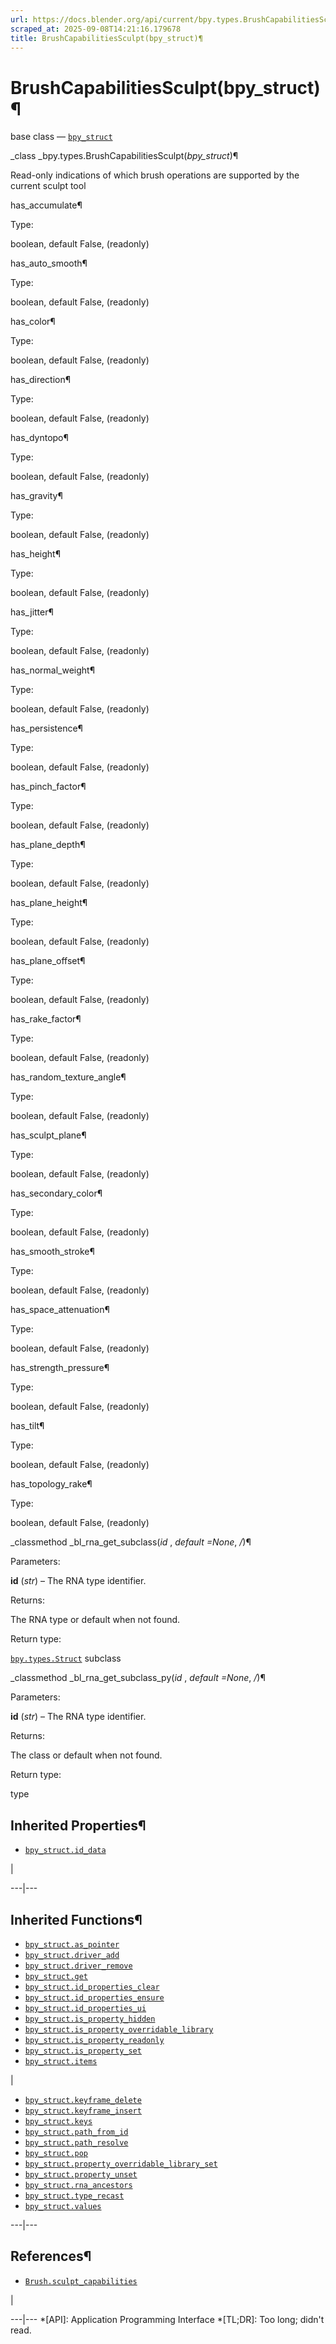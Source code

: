 ```yaml
---
url: https://docs.blender.org/api/current/bpy.types.BrushCapabilitiesSculpt.html
scraped_at: 2025-09-08T14:21:16.179678
title: BrushCapabilitiesSculpt(bpy_struct)¶
---
```


# BrushCapabilitiesSculpt(bpy_struct)¶  
  
base class — [`bpy_struct`](bpy.types.bpy_struct.html#bpy.types.bpy_struct
"bpy.types.bpy_struct")

_class _bpy.types.BrushCapabilitiesSculpt(_bpy_struct_)¶

    

Read-only indications of which brush operations are supported by the current
sculpt tool

has_accumulate¶

    

Type:

    

boolean, default False, (readonly)

has_auto_smooth¶

    

Type:

    

boolean, default False, (readonly)

has_color¶

    

Type:

    

boolean, default False, (readonly)

has_direction¶

    

Type:

    

boolean, default False, (readonly)

has_dyntopo¶

    

Type:

    

boolean, default False, (readonly)

has_gravity¶

    

Type:

    

boolean, default False, (readonly)

has_height¶

    

Type:

    

boolean, default False, (readonly)

has_jitter¶

    

Type:

    

boolean, default False, (readonly)

has_normal_weight¶

    

Type:

    

boolean, default False, (readonly)

has_persistence¶

    

Type:

    

boolean, default False, (readonly)

has_pinch_factor¶

    

Type:

    

boolean, default False, (readonly)

has_plane_depth¶

    

Type:

    

boolean, default False, (readonly)

has_plane_height¶

    

Type:

    

boolean, default False, (readonly)

has_plane_offset¶

    

Type:

    

boolean, default False, (readonly)

has_rake_factor¶

    

Type:

    

boolean, default False, (readonly)

has_random_texture_angle¶

    

Type:

    

boolean, default False, (readonly)

has_sculpt_plane¶

    

Type:

    

boolean, default False, (readonly)

has_secondary_color¶

    

Type:

    

boolean, default False, (readonly)

has_smooth_stroke¶

    

Type:

    

boolean, default False, (readonly)

has_space_attenuation¶

    

Type:

    

boolean, default False, (readonly)

has_strength_pressure¶

    

Type:

    

boolean, default False, (readonly)

has_tilt¶

    

Type:

    

boolean, default False, (readonly)

has_topology_rake¶

    

Type:

    

boolean, default False, (readonly)

_classmethod _bl_rna_get_subclass(_id_ , _default =None_, _/_)¶

    

Parameters:

    

**id** (_str_) – The RNA type identifier.

Returns:

    

The RNA type or default when not found.

Return type:

    

[`bpy.types.Struct`](bpy.types.Struct.html#bpy.types.Struct
"bpy.types.Struct") subclass

_classmethod _bl_rna_get_subclass_py(_id_ , _default =None_, _/_)¶

    

Parameters:

    

**id** (_str_) – The RNA type identifier.

Returns:

    

The class or default when not found.

Return type:

    

type

## Inherited Properties¶

  * [`bpy_struct.id_data`](bpy.types.bpy_struct.html#bpy.types.bpy_struct.id_data "bpy.types.bpy_struct.id_data")

|

  
---|---  
  
## Inherited Functions¶

  * [`bpy_struct.as_pointer`](bpy.types.bpy_struct.html#bpy.types.bpy_struct.as_pointer "bpy.types.bpy_struct.as_pointer")
  * [`bpy_struct.driver_add`](bpy.types.bpy_struct.html#bpy.types.bpy_struct.driver_add "bpy.types.bpy_struct.driver_add")
  * [`bpy_struct.driver_remove`](bpy.types.bpy_struct.html#bpy.types.bpy_struct.driver_remove "bpy.types.bpy_struct.driver_remove")
  * [`bpy_struct.get`](bpy.types.bpy_struct.html#bpy.types.bpy_struct.get "bpy.types.bpy_struct.get")
  * [`bpy_struct.id_properties_clear`](bpy.types.bpy_struct.html#bpy.types.bpy_struct.id_properties_clear "bpy.types.bpy_struct.id_properties_clear")
  * [`bpy_struct.id_properties_ensure`](bpy.types.bpy_struct.html#bpy.types.bpy_struct.id_properties_ensure "bpy.types.bpy_struct.id_properties_ensure")
  * [`bpy_struct.id_properties_ui`](bpy.types.bpy_struct.html#bpy.types.bpy_struct.id_properties_ui "bpy.types.bpy_struct.id_properties_ui")
  * [`bpy_struct.is_property_hidden`](bpy.types.bpy_struct.html#bpy.types.bpy_struct.is_property_hidden "bpy.types.bpy_struct.is_property_hidden")
  * [`bpy_struct.is_property_overridable_library`](bpy.types.bpy_struct.html#bpy.types.bpy_struct.is_property_overridable_library "bpy.types.bpy_struct.is_property_overridable_library")
  * [`bpy_struct.is_property_readonly`](bpy.types.bpy_struct.html#bpy.types.bpy_struct.is_property_readonly "bpy.types.bpy_struct.is_property_readonly")
  * [`bpy_struct.is_property_set`](bpy.types.bpy_struct.html#bpy.types.bpy_struct.is_property_set "bpy.types.bpy_struct.is_property_set")
  * [`bpy_struct.items`](bpy.types.bpy_struct.html#bpy.types.bpy_struct.items "bpy.types.bpy_struct.items")

|

  * [`bpy_struct.keyframe_delete`](bpy.types.bpy_struct.html#bpy.types.bpy_struct.keyframe_delete "bpy.types.bpy_struct.keyframe_delete")
  * [`bpy_struct.keyframe_insert`](bpy.types.bpy_struct.html#bpy.types.bpy_struct.keyframe_insert "bpy.types.bpy_struct.keyframe_insert")
  * [`bpy_struct.keys`](bpy.types.bpy_struct.html#bpy.types.bpy_struct.keys "bpy.types.bpy_struct.keys")
  * [`bpy_struct.path_from_id`](bpy.types.bpy_struct.html#bpy.types.bpy_struct.path_from_id "bpy.types.bpy_struct.path_from_id")
  * [`bpy_struct.path_resolve`](bpy.types.bpy_struct.html#bpy.types.bpy_struct.path_resolve "bpy.types.bpy_struct.path_resolve")
  * [`bpy_struct.pop`](bpy.types.bpy_struct.html#bpy.types.bpy_struct.pop "bpy.types.bpy_struct.pop")
  * [`bpy_struct.property_overridable_library_set`](bpy.types.bpy_struct.html#bpy.types.bpy_struct.property_overridable_library_set "bpy.types.bpy_struct.property_overridable_library_set")
  * [`bpy_struct.property_unset`](bpy.types.bpy_struct.html#bpy.types.bpy_struct.property_unset "bpy.types.bpy_struct.property_unset")
  * [`bpy_struct.rna_ancestors`](bpy.types.bpy_struct.html#bpy.types.bpy_struct.rna_ancestors "bpy.types.bpy_struct.rna_ancestors")
  * [`bpy_struct.type_recast`](bpy.types.bpy_struct.html#bpy.types.bpy_struct.type_recast "bpy.types.bpy_struct.type_recast")
  * [`bpy_struct.values`](bpy.types.bpy_struct.html#bpy.types.bpy_struct.values "bpy.types.bpy_struct.values")

  
---|---  
  
## References¶

  * [`Brush.sculpt_capabilities`](bpy.types.Brush.html#bpy.types.Brush.sculpt_capabilities "bpy.types.Brush.sculpt_capabilities")

|

  
---|---
  *[API]: Application Programming Interface
  *[TL;DR]: Too long; didn't read.

